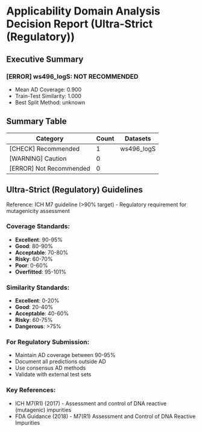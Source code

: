 # Applicability Domain Analysis Decision Report (Ultra-Strict (Regulatory))

## Executive Summary

### [ERROR] ws496_logS: NOT RECOMMENDED
- Mean AD Coverage: 0.900
- Train-Test Similarity: 1.000
- Best Split Method: unknown


## Summary Table

| Category | Count | Datasets |
|----------|-------|----------|
| [CHECK] Recommended | 1 | ws496_logS |
| [WARNING] Caution | 0 |  |
| [ERROR] Not Recommended | 0 |  |

## Ultra-Strict (Regulatory) Guidelines

Reference: ICH M7 guideline (>90% target) - Regulatory requirement for mutagenicity assessment

### Coverage Standards:
- **Excellent**: 90-95%
- **Good**: 80-90%
- **Acceptable**: 70-80%
- **Risky**: 60-70%
- **Poor**: 0-60%
- **Overfitted**: 95-101%

### Similarity Standards:
- **Excellent**: 0-20%
- **Good**: 20-40%
- **Acceptable**: 40-60%
- **Risky**: 60-75%
- **Dangerous**: >75%

### For Regulatory Submission:
- Maintain AD coverage between 90-95%
- Document all predictions outside AD
- Use consensus AD methods
- Validate with external test sets

### Key References:
- ICH M7(R1) (2017) - Assessment and control of DNA reactive (mutagenic) impurities
- FDA Guidance (2018) - M7(R1) Assessment and Control of DNA Reactive Impurities
